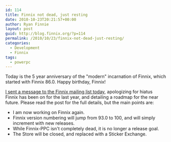 ```yaml
---
id: 114
title: Finnix not dead, just resting
date: 2010-10-23T20:21:57+00:00
author: Ryan Finnie
layout: post
guid: http://blog.finnix.org/?p=114
permalink: /2010/10/23/finnix-not-dead-just-resting/
categories:
  - Development
  - Finnix
tags:
  - powerpc
---
```

Today is the 5 year anniversary of the "modern" incarnation of Finnix, which started with Finnix 86.0. Happy birthday, Finnix!

[I sent a message to the Finnix mailing list today](http://lists.finnix.org/pipermail/finnix/2010-October/000126.html), apologizing for hiatus Finnix has been on for the last year, and detailing a roadmap for the near future. Please read the post for the full details, but the main points are:

  * I am now working on Finnix again.
  * Finnix version numbering will jump from 93.0 to 100, and will simply increment with new releases.
  * While Finnix-PPC isn't completely dead, it is no longer a release goal.
  * The Store will be closed, and replaced with a Sticker Exchange.
